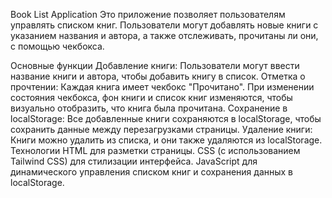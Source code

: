 Book List Application
Это приложение позволяет пользователям управлять списком книг. Пользователи могут добавлять новые книги с указанием названия и автора, а также отслеживать, прочитаны ли они, с помощью чекбокса.

Основные функции
Добавление книги: Пользователи могут ввести название книги и автора, чтобы добавить книгу в список.
Отметка о прочтении: Каждая книга имеет чекбокс "Прочитано". При изменении состояния чекбокса, фон книги и список книг изменяются, чтобы визуально отобразить, что книга была прочитана.
Сохранение в localStorage: Все добавленные книги сохраняются в localStorage, чтобы сохранить данные между перезагрузками страницы.
Удаление книги: Книги можно удалить из списка, и они также удаляются из localStorage.
Технологии
HTML для разметки страницы.
CSS (с использованием Tailwind CSS) для стилизации интерфейса.
JavaScript для динамического управления списком книг и сохранения данных в localStorage.
